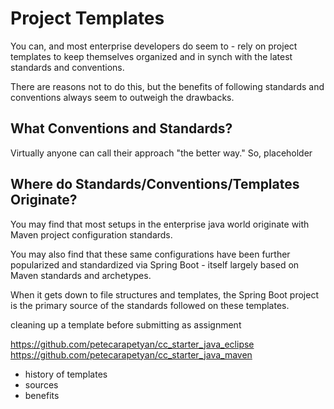 # Project Templates

You can, and most enterprise developers do seem to - rely on project templates to keep themselves organized and in synch with the latest standards and conventions.

There are reasons not to do this, but the benefits of following standards and conventions always seem to outweigh the drawbacks.

## What Conventions and Standards?

Virtually anyone can call their approach "the better way."  So, placeholder

## Where do Standards/Conventions/Templates Originate?

You may find that most setups in the enterprise java world originate with Maven project configuration standards.

You may also find that these same configurations have been further popularized and standardized via Spring Boot - itself largely based on Maven standards and archetypes.

When it gets down to file structures and templates, the Spring Boot project is the primary source of the standards followed on these templates.


cleaning up a template before submitting as assignment

https://github.com/petecarapetyan/cc_starter_java_eclipse
https://github.com/petecarapetyan/cc_starter_java_maven
- history of templates
- sources
- benefits

